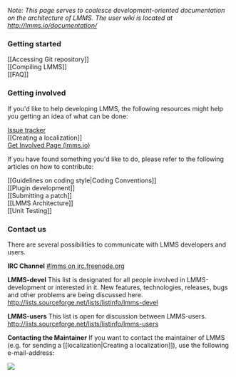 _Note: This page serves to coalesce development-oriented documentation on the architecture of LMMS. The user wiki is located at <http://lmms.io/documentation/>_

### Getting started ###

[[Accessing Git repository]]  
[[Compiling LMMS]]  
[[FAQ]]

### Getting involved ###
If you'd like to help developing LMMS, the following resources might help you getting an idea of what can be done:

[Issue tracker](https://github.com/LMMS/lmms/issues?state=open)  
[[Creating a localization]]  
[Get Involved Page (lmms.io)](https://lmms.io/get-involved/)

If you have found something you'd like to do, please refer to the following articles on how to contribute:

[[Guidelines on coding style|Coding Conventions]]  
[[Plugin development]]  
[[Submitting a patch]]  
[[LMMS Architecture]]  
[[Unit Testing]]

### Contact us ###
There are several possibilities to communicate with LMMS developers and users.

**IRC Channel**
[#lmms on irc.freenode.org](irc://chat.freenode.net/#lmms)  

**LMMS-devel**
This list is designated for all people involved in LMMS-development or interested in it. New features, technologies, releases, bugs and other problems are being discussed here.  
<http://lists.sourceforge.net/lists/listinfo/lmms-devel>

**LMMS-users**
This list is open for discussion between LMMS-users.  
<http://lists.sourceforge.net/lists/listinfo/lmms-users>

**Contacting the Maintainer**
If you want to contact the maintainer of LMMS (e.g. for sending a [[localization|Creating a localization]]), use the following e-mail-address:

![](http://lmms.sourceforge.net/graphics/mailaddr_bw.gif)

<!--- 
Those neat little icons have been used on SF wiki, maybe we can add them here too if it fits:
http://img683.imageshack.us/img683/4199/infode.png [[Guidelines on coding style|Coding Conventions]]<br>
http://img97.imageshack.us/img97/5625/helpfaq.png [[Developer FAQ|FAQ]]<br>
http://img59.imageshack.us/img59/8875/packagecommunications.png [[Developer Discussion]]
http://img31.imageshack.us/img31/9783/sourcecpp.png [[Accessing Git repository]]<br>
http://img31.imageshack.us/img31/9783/sourcecpp.png [[Compiling LMMS]]<br>
http://img18.imageshack.us/img18/1241/textxpatch.png [[Submitting a patch]]<br>
http://img709.imageshack.us/img709/1681/addit.png [[Plugin development tutorial|Plugin Development]]<br>
http://img27.imageshack.us/img27/3229/configlanguage.png [[Creating a localization]]<br>
--->
